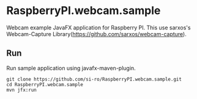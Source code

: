 # RaspberryPI.webcam.sample
Webcam example JavaFX application for Raspberry PI.
This use sarxos's Webcam-Capture Library(https://github.com/sarxos/webcam-capture).

## Run
Run sample application using javafx-maven-plugin.
```
git clone https://github.com/si-ro/RaspberryPI.webcam.sample.git
cd RaspberryPI.webcam.sample
mvn jfx:run
```
